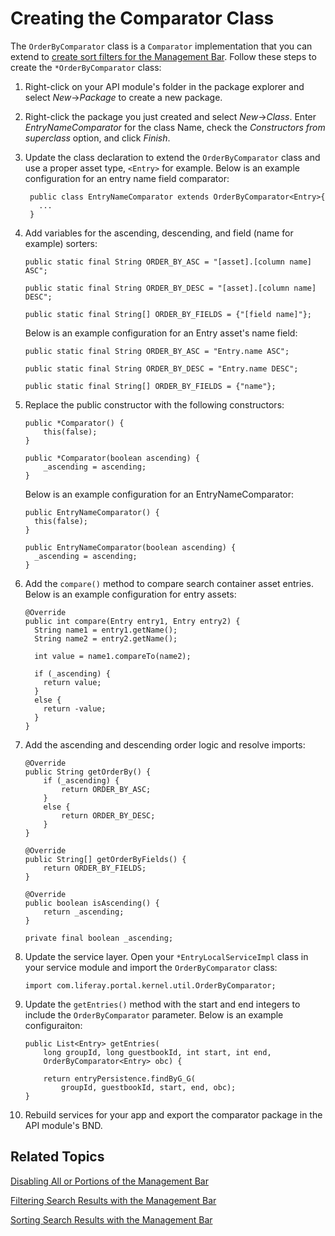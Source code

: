 # Creating the Comparator Class [](id=creating-the-comparator-class)

The `OrderByComparator` class is a `Comparator` implementation that you can 
extend to 
[create sort filters for the Management Bar](/develop/tutorials/-/knowledge_base/7-1/sorting-search-results-with-the-management-bar). 
Follow these steps to create the `*OrderByComparator` class:

1.  Right-click on your API module's folder in the package explorer and select 
    *New*&rarr;*Package* to create a new package.
    
2.  Right-click the package you just created and select *New*&rarr;*Class*. 
    Enter *EntryNameComparator* for the class Name, check the *Constructors from 
    superclass* option, and click *Finish*.

3. Update the class declaration to extend the `OrderByComparator` class and use 
   a proper asset type, `<Entry>` for example. Below is an example 
   configuration for an entry name field comparator:

        public class EntryNameComparator extends OrderByComparator<Entry>{
          ...
        }

4.  Add variables for the ascending, descending, and field (name for example) 
    sorters:

        public static final String ORDER_BY_ASC = "[asset].[column name] ASC";

        public static final String ORDER_BY_DESC = "[asset].[column name] DESC";

        public static final String[] ORDER_BY_FIELDS = {"[field name]"};
        
    Below is an example configuration for an Entry asset's name field:
    
        public static final String ORDER_BY_ASC = "Entry.name ASC";

        public static final String ORDER_BY_DESC = "Entry.name DESC";

        public static final String[] ORDER_BY_FIELDS = {"name"};

5.  Replace the public constructor with the following constructors:

        public *Comparator() {
        	this(false);
        }

        public *Comparator(boolean ascending) {
        	_ascending = ascending;
        }
        
    Below is an example configuration for an EntryNameComparator:

        public EntryNameComparator() {
          this(false);
        }

        public EntryNameComparator(boolean ascending) {
          _ascending = ascending;
        }

6.  Add the `compare()` method to compare search container asset entries. Below 
    is an example configuration for entry assets:

        @Override
        public int compare(Entry entry1, Entry entry2) {
          String name1 = entry1.getName();
          String name2 = entry2.getName();

          int value = name1.compareTo(name2);

          if (_ascending) {
            return value;
          }
          else {
            return -value;
          }
        }

7.  Add the ascending and descending order logic and resolve imports:

        @Override
      	public String getOrderBy() {
      		if (_ascending) {
      			return ORDER_BY_ASC;
      		}
      		else {
      			return ORDER_BY_DESC;
      		}
      	}

        @Override
      	public String[] getOrderByFields() {
      		return ORDER_BY_FIELDS;
      	}

      	@Override
      	public boolean isAscending() {
      		return _ascending;
      	}

      	private final boolean _ascending;

8.  Update the service layer. Open your `*EntryLocalServiceImpl` class in your 
    service module and import the `OrderByComparator` class:

        import com.liferay.portal.kernel.util.OrderByComparator;

9.  Update the `getEntries()` method with the start and end integers to include 
    the `OrderByComparator` parameter. Below is an example configuraiton:

        public List<Entry> getEntries(
        	long groupId, long guestbookId, int start, int end,
        	OrderByComparator<Entry> obc) {

        	return entryPersistence.findByG_G(
        		groupId, guestbookId, start, end, obc);
        }

10.  Rebuild services for your app and export the comparator package in the API 
     module's BND.

 ## Related Topics [](id=related-topics)

 [Disabling All or Portions of the Management Bar](/develop/tutorials/-/knowledge_base/7-1/disabling-all-or-portions-of-the-management-bar)

 [Filtering Search Results with the Management Bar](/develop/tutorials/-/knowledge_base/7-1/filtering-search-results-with-the-management-bar)

 [Sorting Search Results with the Management Bar](/develop/tutorials/-/knowledge_base/7-1/sorting-search-results-with-the-management-bar)
